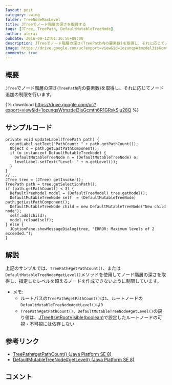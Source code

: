 ```yaml
---
layout: post
category: swing
folder: TreeNodeMaxLevel
title: JTreeでノード階層の深さを取得する
tags: [JTree, TreePath, DefaultMutableTreeNode]
author: aterai
pubdate: 2016-09-12T01:36:56+09:00
description: JTreeでノード階層の深さ(TreePath内の要素数)を取得し、それに応じてノード追加の制限を行います。
image: https://drive.google.com/uc?export=view&id=1ozunqsWtmzdel3isGcmth6R1GRxkSju28Q
comments: true
---
```

## 概要
`JTree`でノード階層の深さ(`TreePath`内の要素数)を取得し、それに応じてノード追加の制限を行います。

{% download https://drive.google.com/uc?export=view&id=1ozunqsWtmzdel3isGcmth6R1GRxkSju28Q %}

## サンプルコード
<pre class="prettyprint"><code>private void updateLabel(TreePath path) {
  countLabel.setText("PathCount: " + path.getPathCount());
  Object o = path.getLastPathComponent();
  if (o instanceof DefaultMutableTreeNode) {
    DefaultMutableTreeNode n = (DefaultMutableTreeNode) o;
    levelLabel.setText("Level: " + n.getLevel());
  }
}
//...
JTree tree = (JTree) getInvoker();
TreePath path = tree.getSelectionPath();
if (path.getPathCount() &lt; 3) {
  DefaultTreeModel model = (DefaultTreeModel) tree.getModel();
  DefaultMutableTreeNode self  = (DefaultMutableTreeNode) path.getLastPathComponent();
  DefaultMutableTreeNode child = new DefaultMutableTreeNode("New child node");
  self.add(child);
  model.reload(self);
} else {
  JOptionPane.showMessageDialog(tree, "ERROR: Maximum levels of 2 exceeded.");
}
</code></pre>

## 解説
上記のサンプルでは、`TreePath#getPathCount()`、または`DefaultMutableTreeNode#getLevel()`メソッドを使用してノード階層の深さを取得し、指定したレベルを超えるノードを作成できないように制限しています。

- メモ:
    - ルートパスの`TreePath#getPathCount()`は`1`、ルートノードの`DefaultMutableTreeNode#getLevel()`は`0`
    - `TreePath#getPathCount()`、`DefaultMutableTreeNode#getLevel()`の戻り値は、[JTree#setRootVisible(boolean)](https://docs.oracle.com/javase/jp/8/docs/api/javax/swing/JTree.html#setRootVisible-boolean-)で設定したルートノードの可視・不可視には依存しない

<!-- dummy comment line for breaking list -->

## 参考リンク
- [TreePath#getPathCount() (Java Platform SE 8)](https://docs.oracle.com/javase/jp/8/docs/api/javax/swing/tree/TreePath.html#getPathCount--)
- [DefaultMutableTreeNode#getLevel() (Java Platform SE 8)](https://docs.oracle.com/javase/jp/8/docs/api/javax/swing/tree/DefaultMutableTreeNode.html#getLevel--)

<!-- dummy comment line for breaking list -->

## コメント
